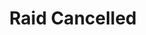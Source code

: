 ---
title: Raid Cancelled
description: Trigger for when a Twitch Raid from your channel to another channel is Cancelled
version: 0.0.36
twitchService: EventSub
variables:
  - name: raidUser
    type: string
    description: The raider's username
    value: TwitchUser123
  - name: raidUserName
    type: string
    description: The raider's login name
    value: twitchuser123
  - name: raidUserId
    type: string
    description: The raider's user id
    value: 718933593
  - name: raidUserProfileImageURL
    type: string
    description: The raider's profile image URL
  - name: raidUserProfileImageEscaped
    type: string
    description: The raider's profile image URL escaped
---